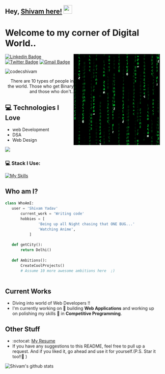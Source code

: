 ## Hey, [Shivam here!](https://codecshivam.netlify.app/)  <img src="https://media.giphy.com/media/hvRJCLFzcasrR4ia7z/giphy.gif" width="28px" height="28px">

<h1>Welcome to my corner of Digital World..</h1> 

<img src = 'https://github.com/codecShivam/codecShivam/blob/main/matrix.gif' alt = 'Awesome Matrix Code' align='right'/>

[![Linkedin Badge](https://img.shields.io/badge/-codedshivam-blue?style=flat-square&logo=Linkedin&logoColor=white&link=https://www.linkedin.com/in/codecshivam)](https://www.linkedin.com/in/codecshivam) [![Twitter Badge](https://img.shields.io/badge/-codedshivam-blue?style=flat-square&logo=Twitter&logoColor=white&link=https://www.twitter.com/codecShivam/)](https://www.linkedin.com/in/codecshivam) [![Gmail Badge](https://img.shields.io/badge/-codecshivam@gmail.com-c14438?style=flat-square&logo=Gmail&logoColor=white&link=mailto:codecshivam@gmail.com)](mailto:codecshivam@gmail.com)
<p align="left"> <img src="https://komarev.com/ghpvc/?username=codecShivam" alt="codecshivam" /> </p>

<div style="text-align: right">There are 10 types of people in the world. Those who get Binary and those who don't.. </div>

## :computer: Technologies I Love
* web Development
* DSA
* Web Design

<img src = "https://github-readme-stats.vercel.app/api/top-langs/?username=codecShivam&layout=compact">

### 💻 Stack I Use:<br>
[![My Skills](https://skillicons.dev/icons?i=c,cpp,html,css,tailwind,vite,javascript,nodejs,mongodb,redux,react,git,bootstrap,java,typescript,nextjs,postman,figma,astro,firebase,materialui,threejs)](https://skillicons.dev) 
<br>

## Who am I?
 ```python
 class WhoAmI:
 	user = 'Shivam Yadav'
		current_work = 'Writing code'
		hobbies = [
				'Being up all Night chasing that ONE BUG...'
				'Watching Anime',
			]
	
	def getCity():
		return Delhi()
	
	def Ambitions():
		CreateCoolProjects()
		# Assume 10 more awesome ambitions here  ;)
	
 ```

## Current Works
* Diving into world of Web Developers !!
* I'm currently working on 🔭 building **Web Applications** and working up on polishing my skills 🌱 in **Competitive Programming**.

## Other Stuff
- :octocat: [My Resume](https://drive.google.com/file/d/13eGNa5rewHdGSvlscJN6DZ9V8bovc-dx/view?usp=share_link)
- If you have any suggestions to this README, feel free to pull up a request. And if you liked it, go ahead and use it for yourself.(P.S. Star it too!!:grimacing: )

![Shivam's github stats](https://github-readme-stats.vercel.app/api?username=codecShivam&show_icons=true&hide=[%22issues%22])
 
 
